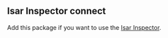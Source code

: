 ## Isar Inspector connect

Add this package if you want to use the [Isar Inspector](https://github.com/isar/isar-inspector).